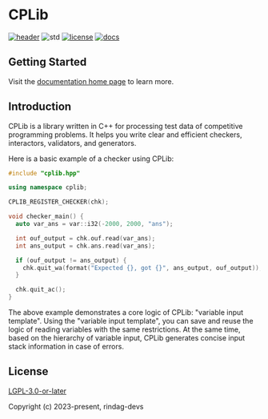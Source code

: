 # CPLib

[![header][badge.header]][header] ![std][badge.std] [![license][badge.license]][license] [![docs][badge.docs]][docs]

[badge.header]: https://img.shields.io/badge/single%20header-main-blue.svg
[badge.std]: https://img.shields.io/badge/min%20std-C%2B%2B%2017-blue.svg
[badge.license]: https://img.shields.io/github/license/rindag-devs/cplib
[badge.docs]: https://img.shields.io/github/deployments/rindag-devs/cplib/Production?label=docs
[header]: https://github.com/rindag-devs/cplib/blob/single-header-snapshot/cplib.hpp
[license]: https://github.com/rindag-devs/cplib/blob/main/COPYING.LESSER
[docs]: https://cplib.vercel.app/

## Getting Started

Visit the [documentation home page][docs] to learn more.

## Introduction

CPLib is a library written in C++ for processing test data of competitive programming problems. It helps you write clear and efficient checkers, interactors, validators, and generators.

Here is a basic example of a checker using CPLib:

```cpp filename="chk.cpp" copy showLineNumbers
#include "cplib.hpp"

using namespace cplib;

CPLIB_REGISTER_CHECKER(chk);

void checker_main() {
  auto var_ans = var::i32(-2000, 2000, "ans");

  int ouf_output = chk.ouf.read(var_ans);
  int ans_output = chk.ans.read(var_ans);

  if (ouf_output != ans_output) {
    chk.quit_wa(format("Expected {}, got {}", ans_output, ouf_output));
  }

  chk.quit_ac();
}
```

The above example demonstrates a core logic of CPLib: "variable input template". Using the "variable input template", you can save and reuse the logic of reading variables with the same restrictions. At the same time, based on the hierarchy of variable input, CPLib generates concise input stack information in case of errors.

## License

[LGPL-3.0-or-later][license]

Copyright (c) 2023-present, rindag-devs
